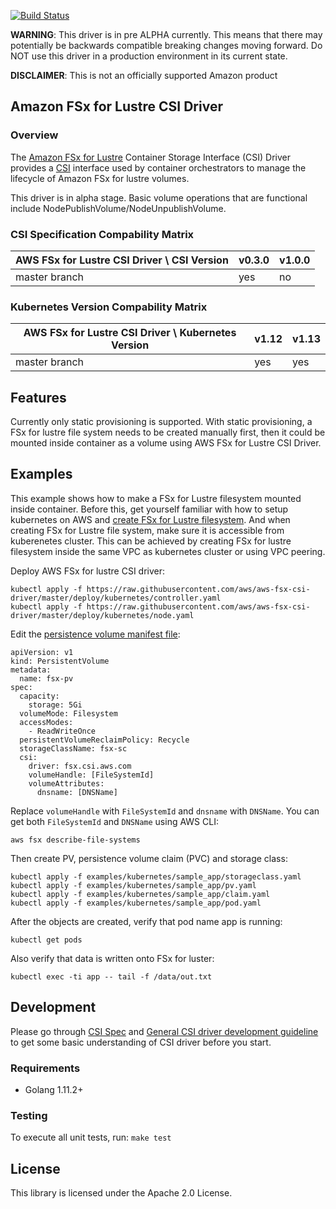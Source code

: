 [![Build Status](https://travis-ci.org/aws/aws-fsx-csi-driver.svg?branch=master)](https://travis-ci.org/aws/aws-fsx-csi-driver)

**WARNING**: This driver is in pre ALPHA currently. This means that there may potentially be backwards compatible breaking changes moving forward. Do NOT use this driver in a production environment in its current state.

**DISCLAIMER**: This is not an officially supported Amazon product

## Amazon FSx for Lustre CSI Driver
### Overview

The [Amazon FSx for Lustre](https://aws.amazon.com/fsx/lustre/) Container Storage Interface (CSI) Driver provides a [CSI](https://github.com/container-storage-interface/spec/blob/master/spec.md) interface used by container orchestrators to manage the lifecycle of Amazon FSx for lustre volumes.

This driver is in alpha stage. Basic volume operations that are functional include NodePublishVolume/NodeUnpublishVolume.

### CSI Specification Compability Matrix
| AWS FSx for Lustre CSI Driver \ CSI Version       | v0.3.0| v1.0.0 |
|---------------------------------------------------|-------|--------|
| master branch                                     | yes   | no     |

### Kubernetes Version Compability Matrix
| AWS FSx for Lustre CSI Driver \ Kubernetes Version| v1.12 | v1.13 |
|---------------------------------------------------|-------|-------|
| master branch                                     | yes   | yes   |

## Features
Currently only static provisioning is supported. With static provisioning, a FSx for lustre file system needs to be created manually first, then it could be mounted inside container as a volume using AWS FSx for Lustre CSI Driver.

## Examples
This example shows how to make a FSx for Lustre filesystem mounted inside container. Before this, get yourself familiar with how to setup kubernetes on AWS and [create FSx for Lustre filesystem](https://docs.aws.amazon.com/fsx/latest/LustreGuide/getting-started.html#getting-started-step1). And when creating FSx for Lustre file system, make sure it is accessible from kuberenetes cluster. This can be achieved by creating FSx for lustre filesystem inside the same VPC as kubernetes cluster or using VPC peering.


Deploy AWS FSx for lustre CSI driver:

```
kubectl apply -f https://raw.githubusercontent.com/aws/aws-fsx-csi-driver/master/deploy/kubernetes/controller.yaml
kubectl apply -f https://raw.githubusercontent.com/aws/aws-fsx-csi-driver/master/deploy/kubernetes/node.yaml
```

Edit the [persistence volume manifest file](../examples/kubernetes/sample_app/pv.yaml):
```
apiVersion: v1
kind: PersistentVolume
metadata:
  name: fsx-pv
spec:
  capacity:
    storage: 5Gi
  volumeMode: Filesystem
  accessModes:
    - ReadWriteOnce
  persistentVolumeReclaimPolicy: Recycle
  storageClassName: fsx-sc
  csi:
    driver: fsx.csi.aws.com
    volumeHandle: [FileSystemId]
    volumeAttributes:
      dnsname: [DNSName] 
```
Replace `volumeHandle` with `FileSystemId` and `dnsname` with `DNSName`. You can get both `FileSystemId` and `DNSName` using AWS CLI:

```
aws fsx describe-file-systems
```

Then create PV, persistence volume claim (PVC) and storage class:
```
kubectl apply -f examples/kubernetes/sample_app/storageclass.yaml
kubectl apply -f examples/kubernetes/sample_app/pv.yaml
kubectl apply -f examples/kubernetes/sample_app/claim.yaml
kubectl apply -f examples/kubernetes/sample_app/pod.yaml
```

After the objects are created, verify that pod name app is running:

```
kubectl get pods
```

Also verify that data is written onto FSx for luster:

```
kubectl exec -ti app -- tail -f /data/out.txt
```

## Development
Please go through [CSI Spec](https://github.com/container-storage-interface/spec/blob/master/spec.md) and [General CSI driver development guideline](https://kubernetes-csi.github.io/docs/Development.html) to get some basic understanding of CSI driver before you start.

### Requirements
* Golang 1.11.2+

### Testing
To execute all unit tests, run: `make test`

## License
This library is licensed under the Apache 2.0 License. 
